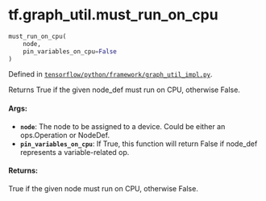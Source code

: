 <div itemscope itemtype="http://developers.google.com/ReferenceObject">
<meta itemprop="name" content="tf.graph_util.must_run_on_cpu" />
</div>

# tf.graph_util.must_run_on_cpu

``` python
must_run_on_cpu(
    node,
    pin_variables_on_cpu=False
)
```



Defined in [`tensorflow/python/framework/graph_util_impl.py`](https://www.tensorflow.org/code/tensorflow/python/framework/graph_util_impl.py).

Returns True if the given node_def must run on CPU, otherwise False.

#### Args:

* <b>`node`</b>: The node to be assigned to a device. Could be either an ops.Operation
    or NodeDef.
* <b>`pin_variables_on_cpu`</b>: If True, this function will return False if node_def
    represents a variable-related op.


#### Returns:

True if the given node must run on CPU, otherwise False.